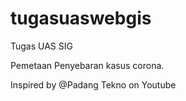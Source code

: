 # tugasuaswebgis
Tugas UAS SIG

Pemetaan Penyebaran kasus corona.










Inspired by @Padang Tekno on Youtube
